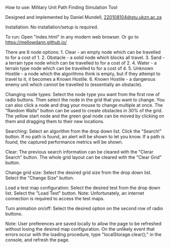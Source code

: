How to use: Military Unit Path Finding Simulation Tool

Designed and implemented by Daniel Mundell, 220108104@stu.ukzn.ac.za

Installation:
	No installation/setup is required.
	
To run:
	Open "index.html" in any modern web browser.
	Or go to https://mellowdann.github.io/

There are 6 node options:
	1. Clear - an empty node which can be travelled to for a cost of 1.
	2. Obstacle - a solid node which blocks all travel.
	3. Sand - a terrain type node which can be travelled to for a cost of 2.
	4. Water - a terrain type node which can be travelled to for a cost of 4.
	5. Unknown Hostile - a node which the algorithms think is empty, but if they attempt to travel to it, it becomes a Known Hostile.
	6. Known Hostile - a dangerous enemy unit which cannot be travelled to (essentially an obstacle).

Changing node types:
	Select the node type you want from the first row of radio buttons.
	Then select the node in the grid that you want to change.
	You can also click a node and drag your mouse to change multiple at once.
	The "Random Walls" button can be used to create obstacles in 30% of the grid.
	The yellow start node and the green goal node can be moved by clicking on them and dragging them to their new locations.
	
Searching:
	Select an algorithm from the drop down list.
	Click the "Search!" button.
	If no path is found, an alert will be shown to let you know.
	If a path is found, the captured performance metrics will be shown.

Clear:
	The previous search information can be cleared with the "Clerar Search" button.
	The whole grid layout can be cleared with the "Clear Grid" button.
	
Change grid size:
	Select the desired grid size from the drop down list.
	Select the "Change Size" button.
	
Load a test map configuration:
	Select the desired test from the drop down list.
	Select the "Load Test" button.
	Note: Unfortunately, an internet connection is required to access the test maps.
	
Turn animation on/off:
	Select the desired option on the second row of radio buttons.
	
Note:
	User preferences are saved locally to allow the page to be refreshed without losing the desired map configuration.
	On the unlikely event that errors occur with the loading procedure, type "localStorage.clear();" in the console, and refresh the page.
